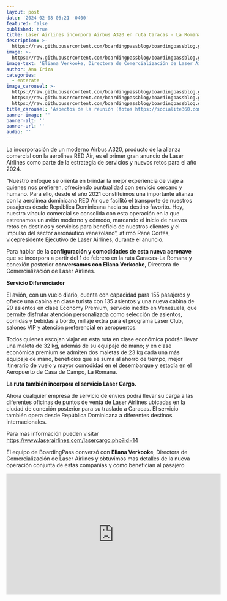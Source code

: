 ```yaml
---
layout: post
date: '2024-02-08 06:21 -0400'
featured: false
published: true
title: Laser Airlines incorpora Airbus A320 en ruta Caracas - La Romana
description: >-
  https://raw.githubusercontent.com/boardingpassblog/boardingpassblog.github.io/main/assets/images/ElinaLaser.png
image: >-
  https://raw.githubusercontent.com/boardingpassblog/boardingpassblog.github.io/main/assets/images/ElinaLaser.png
image-text: 'Eliana Verkooke, Directora de Comercialización de Laser Airlines'
author: Ana Iriza
categories:
  - enterate
image_carousel: >-
  https://raw.githubusercontent.com/boardingpassblog/boardingpassblog.github.io/main/assets/images/LARE1.jpg
  https://raw.githubusercontent.com/boardingpassblog/boardingpassblog.github.io/main/assets/images/LARE2.jpg
  https://raw.githubusercontent.com/boardingpassblog/boardingpassblog.github.io/main/assets/images/LARE3.jpg
title_carousel: 'Aspectos de la reunión (fotos https://socialite360.com/)'
banner-image: ''
banner-alt: ''
banner-url: ''
audio: ''
---
```

La incorporación de un moderno Airbus A320, producto de la alianza comercial con la aerolínea RED Air, es el primer gran anuncio de Laser Airlines como parte de la estrategia de servicios y nuevos retos para el año 2024. 

“Nuestro enfoque se orienta en brindar la mejor experiencia de viaje a quienes nos prefieren, ofreciendo puntualidad con servicio cercano y humano. Para ello, desde el año 2021 constituimos una importante alianza con la aerolínea dominicana RED Air que facilitó el transporte de nuestros pasajeros desde República Dominicana hacia su destino favorito. Hoy, nuestro vínculo comercial se consolida con esta operación en la que estrenamos un avión moderno y cómodo, marcando el inicio de nuevos retos en destinos y servicios para beneficio de nuestros clientes y el impulso del sector aeronáutico venezolano”, afirmó René Cortés, vicepresidente Ejecutivo de Laser Airlines, durante el anuncio.

Para hablar de **la configuración y comodidades de esta nueva aeronave** que se incorpora a partir del 1 de febrero en la ruta Caracas-La Romana y conexión posterior **conversamos con Eliana Verkooke**, Directora de Comercialización de Laser Airlines.

**Servicio Diferenciador**

El avión, con un vuelo diario, cuenta con capacidad para 155 pasajeros y ofrece una cabina en clase turista con 135 asientos y una nueva cabina de 20 asientos en clase Economy Premium, servicio inédito en Venezuela, que permite disfrutar atención personalizada como selección de asientos, comidas y bebidas a bordo, millaje extra para el programa Laser Club, salones VIP y atención preferencial en aeropuertos.

Todos quienes escojan viajar en esta ruta en clase económica podrán llevar una maleta de 32 kg, además de su equipaje de mano; y en clase económica premium se admiten dos maletas de 23 kg cada una más equipaje de mano, beneficios que se suma al ahorro de tiempo, mejor itinerario de vuelo y mayor comodidad en el desembarque y estadía en el Aeropuerto de Casa de Campo, La Romana. 

**La ruta también incorpora el servicio Laser Cargo.**

Ahora cualquier empresa de servicio de envíos podrá llevar su carga a las diferentes oficinas de puntos de venta de Laser Airlines ubicadas en la ciudad de conexión posterior para su traslado a Caracas. El servicio también opera desde República Dominicana a diferentes destinos internacionales.

Para más información pueden visitar https://www.laserairlines.com/lasercargo.php?id=14

El equipo de BoardingPass conversó con **Eliana Verkooke**, Directora de Comercialización de Laser Airlines y obtuvimos mas detalles de la nueva operación conjunta de estas compañías y como benefician al pasajero 

<iframe width="560" height="315" src="https://www.youtube.com/embed/KdfINpWldpA?si=xfAajOroVtULYXUa" title="YouTube video player" frameborder="0" allow="accelerometer; autoplay; clipboard-write; encrypted-media; gyroscope; picture-in-picture; web-share" allowfullscreen></iframe>
